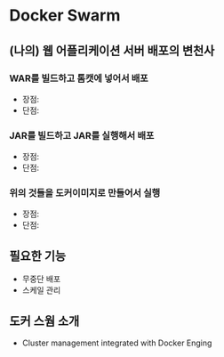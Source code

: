 # Docker Swarm

## (나의) 웹 어플리케이션 서버 배포의 변천사

### WAR를 빌드하고 톰캣에 넣어서 배포
- 장점:
- 단점:   

### JAR를 빌드하고 JAR를 실행해서 배포
- 장점:
- 단점:

### 위의 것들을 도커이미지로 만들어서 실행
- 장점:
- 단점:

## 필요한 기능
- 무중단 배포
- 스케일 관리

## 도커 스웜 소개
- Cluster management integrated with Docker Enging


